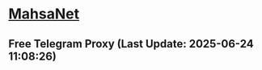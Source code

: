 
# [MahsaNet](https://t.me/mahsa_net)
## Free Telegram Proxy (Last Update: 2025-06-24 11:08:26)

    